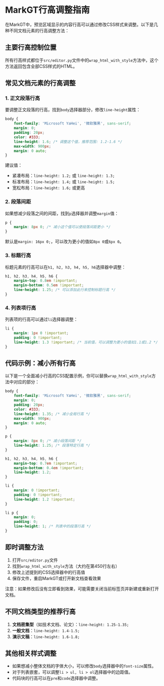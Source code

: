 # MarkGT行高调整指南

在MarkGT中，预览区域显示的内容行高可以通过修改CSS样式来调整。以下是几种不同文档元素的行高调整方法：

## 主要行高控制位置

所有行高样式都位于`src/editor.py`文件中的`wrap_html_with_style`方法中，这个方法返回包含全部CSS样式的HTML。

## 常见文档元素的行高调整

### 1. 正文段落行高

要调整正文段落的行高，找到`body`选择器部分，修改`line-height`属性：

```css
body {
    font-family: 'Microsoft YaHei', '微软雅黑', sans-serif;
    margin: 0;
    padding: 20px;
    color: #333;
    line-height: 1.6; /* 调整这个值，推荐范围: 1.2-1.6 */
    max-width: 900px;
    margin: 0 auto;
}
```

建议值：
- 紧凑布局：`line-height: 1.2;` 或 `line-height: 1.3;`
- 标准布局：`line-height: 1.4;` 或 `line-height: 1.5;`
- 宽松布局：`line-height: 1.6;` 或更高

### 2. 段落间距

如果想减少段落之间的间距，找到`p`选择器并调整`margin`值：

```css
p {
    margin: 8px 0; /* 减小这个值可以使段落间距更小 */
}
```

默认是`margin: 16px 0;`，可以改为更小的值如`8px 0`或`6px 0`。

### 3. 标题行高

标题元素的行高可以在`h1, h2, h3, h4, h5, h6`选择器中调整：

```css
h1, h2, h3, h4, h5, h6 {
    margin-top: 0.8em !important;
    margin-bottom: 0.5em !important;
    line-height: 1.25; /* 可以添加此行来控制标题行高 */
}
```

### 4. 列表项行高

列表项的行高可以通过`li`选择器调整：

```css
li {
    margin: 1px 0 !important;
    padding: 0 !important;
    line-height: 1.3 !important; /* 当前值，可以调整为更小的值如1.1或1.2 */
}
```

## 代码示例：减小所有行高

以下是一个全面减小行高的CSS配置示例，你可以替换`wrap_html_with_style`方法中对应的部分：

```css
body {
    font-family: 'Microsoft YaHei', '微软雅黑', sans-serif;
    margin: 0;
    padding: 20px;
    color: #333;
    line-height: 1.35; /* 减小全局行高 */
    max-width: 900px;
    margin: 0 auto;
}

p {
    margin: 8px 0; /* 减小段落间距 */
    line-height: 1.25; /* 段落特定行高 */
}

h1, h2, h3, h4, h5, h6 {
    margin-top: 0.7em !important;
    margin-bottom: 0.4em !important;
    line-height: 1.2;
}

li {
    margin: 0 !important;
    padding: 0 !important;
    line-height: 1.2 !important;
}

li p {
    margin: 0;
    padding: 0;
    line-height: 1; /* 列表中的段落行高 */
}
```

## 即时调整方法

1. 打开`src/editor.py`文件
2. 找到`wrap_html_with_style`方法（大约在第450行左右）
3. 修改上述提到的CSS选择器中的行高值
4. 保存文件，重启MarkGT或打开新文档查看效果

注意：如果修改后没有立即看到效果，可能需要关闭当前标签页并新建或重新打开文档。

## 不同文档类型的推荐行高

1. **文档密集型**（如技术文档、论文）：`line-height: 1.25-1.35;`
2. **一般文档**：`line-height: 1.4-1.5;`
3. **演示文稿**：`line-height: 1.6-1.8;`

## 其他相关样式调整

- 如果想减小整体文档的字体大小，可以修改`body`选择器中的`font-size`属性。
- 对于列表嵌套，可以调整`li > ul, li > ol`选择器中的边距值。
- 代码块的行高可以在`pre`和`code`选择器中调整。 